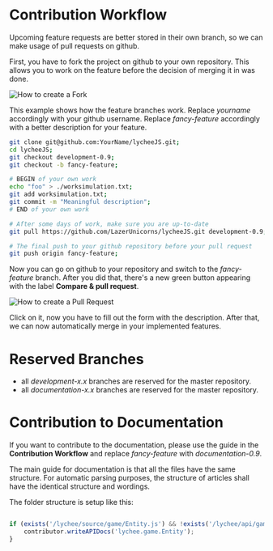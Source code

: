 
# Contribution Workflow

Upcoming feature requests are better stored in their own branch, so
we can make usage of pull requests on github.

First, you have to fork the project on github to your own repository.
This allows you to work on the feature before the decision of merging
it in was done.

![How to create a Fork](./asset/howto-fork.png)

This example shows how the feature branches work.
Replace *yourname* accordingly with your github username.
Replace *fancy-feature* accordingly with a better description for your
feature.


```bash
git clone git@github.com:YourName/lycheeJS.git;
cd lycheeJS;
git checkout development-0.9;
git checkout -b fancy-feature;

# BEGIN of your own work
echo "foo" > ./worksimulation.txt;
git add worksimulation.txt;
git commit -m "Meaningful description";
# END of your own work

# After some days of work, make sure you are up-to-date
git pull https://github.com/LazerUnicorns/lycheeJS.git development-0.9;

# The final push to your github repository before your pull request
git push origin fancy-feature;

```

Now you can go on github to your repository and switch to the
*fancy-feature* branch. After you did that, there's a new green
button appearing with the label **Compare & pull request**.

![How to create a Pull Request](./asset/howto-pullrequest.png)

Click on it, now you have to fill out the form with the description.
After that, we can now automatically merge in your implemented
features.


# Reserved Branches

- all *development-x.x* branches are reserved for the master repository.
- all *documentation-x.x* branches are reserved for the master repository.


# Contribution to Documentation

If you want to contribute to the documentation, please use the guide in the
**Contribution Workflow** and replace *fancy-feature* with *documentation-0.9*.

The main guide for documentation is that all the files have the same structure.
For automatic parsing purposes, the structure of articles shall have the
identical structure and wordings.

The folder structure is setup like this:

```javascript

if (exists('/lychee/source/game/Entity.js') && !exists('/lychee/api/game/Entity.md')) {
    contributor.writeAPIDocs('lychee.game.Entity');
}

```
